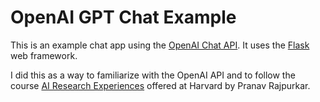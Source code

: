 # OpenAI GPT Chat Example

This is an example chat app using the [OpenAI Chat API](https://beta.openai.com/examples/default-chat). 
It uses the [Flask](https://flask.palletsprojects.com/en/2.0.x/) web framework.

I did this as a way to familiarize with the OpenAI API and to follow the course [AI Research Experiences](https://cs197.seas.harvard.edu/) offered at Harvard by Pranav Rajpurkar.
